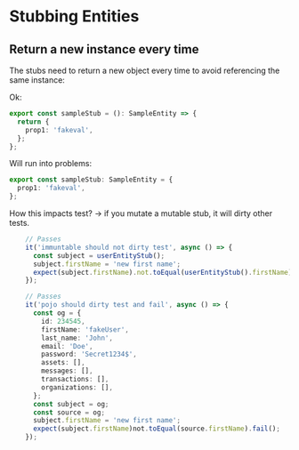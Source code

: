 # Stubbing Entities

## Return a new instance every time

The stubs need to return a new object every time to avoid referencing the same instance:

Ok:

```typescript
export const sampleStub = (): SampleEntity => {
  return {
    prop1: 'fakeval',
  };
};
```

Will run into problems:

```typescript
export const sampleStub: SampleEntity = {
  prop1: 'fakeval',
};
```

How this impacts test? -> if you mutate a mutable stub, it will dirty other tests.

```typescript
    // Passes
    it('immuntable should not dirty test', async () => {
      const subject = userEntityStub();
      subject.firstName = 'new first name';
      expect(subject.firstName).not.toEqual(userEntityStub().firstName);
    });

    // Passes
    it('pojo should dirty test and fail', async () => {
      const og = {
        id: 234545,
        firstName: 'fakeUser',
        last_name: 'John',
        email: 'Doe',
        password: 'Secret1234$',
        assets: [],
        messages: [],
        transactions: [],
        organizations: [],
      };
      const subject = og;
      const source = og;
      subject.firstName = 'new first name';
      expect(subject.firstName)not.toEqual(source.firstName).fail();
    });
```
